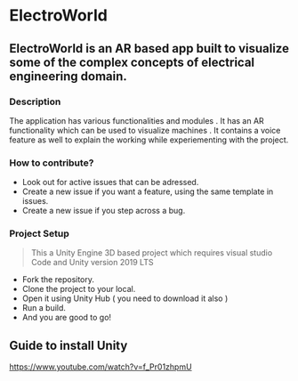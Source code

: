 # ElectroWorld

## ElectroWorld is an AR based app built to visualize some of the complex concepts of electrical engineering domain.

### Description
The application has various functionalities and modules . It has an AR functionality which can be used to visualize machines . It contains a voice feature as well to explain the working while experiementing with the project.
### How to contribute?
- Look out for active issues that can be adressed.
- Create a new issue if you want a feature, using the same template in issues.
- Create a new issue if you step across a bug.

### Project Setup
>This a Unity Engine 3D based project which requires visual studio Code and Unity version 2019 LTS

- Fork the repository.
- Clone the project to your local.
- Open it using Unity Hub ( you need to download it also )
- Run a build.
- And you are good to go!


## Guide to install Unity
   https://www.youtube.com/watch?v=f_Pr01zhpmU 
